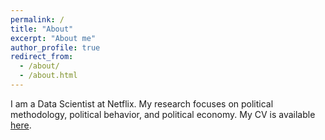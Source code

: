 ```yaml
---
permalink: /
title: "About"
excerpt: "About me"
author_profile: true
redirect_from:
  - /about/
  - /about.html
---
```


I am a Data Scientist at Netflix. My research focuses on political
methodology, political behavior, and political economy. My CV is
available [here](https://tomoya-sasaki.github.io/files/tomoya_cv.pdf).

<!-- <a href = "tomoya_cv.pdf"><strong>cv</strong></a> -->
